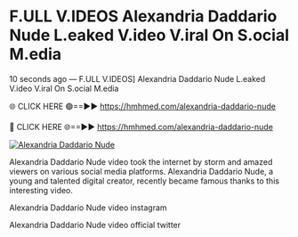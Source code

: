 # F.ULL V.IDEOS Alexandria Daddario Nude L.eaked V.ideo V.iral On S.ocial M.edia

10 seconds ago — F.ULL V.IDEOS] Alexandria Daddario Nude L.eaked V.ideo V.iral On S.ocial M.edia

🌐 CLICK HERE 🟢==►► https://hmhmed.com/alexandria-daddario-nude

🔴 CLICK HERE 🌐==►► https://hmhmed.com/alexandria-daddario-nude

[![Alexandria Daddario Nude](https://i.imgur.com/dJHk4Zq.gif)](https://hmhmed.com/alexandria-daddario-nude)

Alexandria Daddario Nude video took the internet by storm and amazed viewers on various social media platforms. Alexandria Daddario Nude, a young and talented digital creator, recently became famous thanks to this interesting video.

Alexandria Daddario Nude video instagram

Alexandria Daddario Nude video official twitter